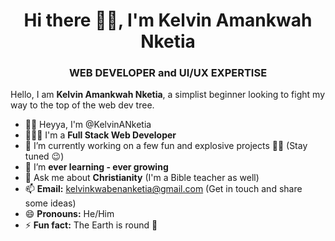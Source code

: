 <h1 align="center">Hi there 👋🏾, I'm Kelvin Amankwah Nketia</h1>

<h3 align="center">WEB DEVELOPER and UI/UX EXPERTISE</h3>


Hello, I am **Kelvin Amankwah Nketia**, a simplist beginner looking to fight my way to the top of the web dev tree.

- 👋🏾 Heyya, I'm @KelvinANketia  
- 👨🏾‍💻 I'm a **Full Stack Web Developer**  
- 🔭 I’m currently working on a few fun and explosive projects 🥳🤭 (Stay tuned 😉)  
- 🌱 I’m **ever learning - ever growing**  
- 💬 Ask me about **Christianity** (I'm a Bible teacher as well)  
- 📫 **Email:** [kelvinkwabenanketia@gmail.com](mailto:kelvinkwabenanketia@gmail.com) (Get in touch and share some ideas)  
- 😄 **Pronouns:** He/Him  
- ⚡ **Fun fact:** The Earth is round 🙂  
